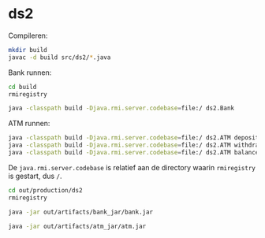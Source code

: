 # ds2

Compileren:
```bash
mkdir build
javac -d build src/ds2/*.java
```

Bank runnen:
```bash
cd build
rmiregistry
```
```bash
java -classpath build -Djava.rmi.server.codebase=file:/ ds2.Bank
```


ATM runnen:
```bash
java -classpath build -Djava.rmi.server.codebase=file:/ ds2.ATM deposit BE1 10
java -classpath build -Djava.rmi.server.codebase=file:/ ds2.ATM withdraw BE1 10
java -classpath build -Djava.rmi.server.codebase=file:/ ds2.ATM balance BE2
```

De `java.rmi.server.codebase` is relatief aan de directory waarin `rmiregistry` is gestart, dus `/`.


```bash
cd out/production/ds2
rmiregistry
```
```bash
java -jar out/artifacts/bank_jar/bank.jar
```
```bash
java -jar out/artifacts/atm_jar/atm.jar
```
